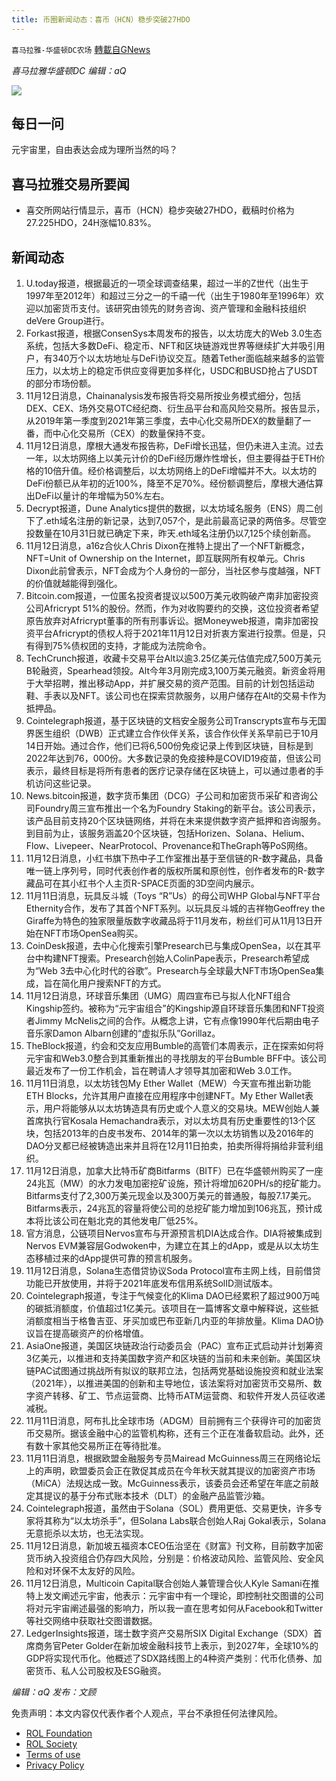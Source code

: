 ```yaml
---
title: 币圈新闻动态：喜币（HCN）稳步突破27HDO
---
```

`喜马拉雅-华盛顿DC农场` [轉載自GNews](https://gnews.org/zh-hans/1658019/)

*喜马拉雅华盛顿DC 编辑：aQ*

![](http://himalayawashingtondc.org/wp-content/uploads/2021/07/ScreenShot-2021-07-31-at-16.20.22@2x.png)



## 每日一问





元宇宙里，自由表达会成为理所当然的吗？





## 喜马拉雅交易所要闻





- 喜交所网站行情显示，喜币（HCN）稳步突破27HDO，截稿时价格为27.225HDO，24H涨幅10.83%。






## 新闻动态





1. U.today报道，根据最近的一项全球调查结果，超过一半的Z世代（出生于1997年至2012年）和超过三分之一的千禧一代（出生于1980年至1996年）欢迎以加密货币支付。该研究由领先的财务咨询、资产管理和金融科技组织deVere Group进行。
2. Forkast报道，根据ConsenSys本周发布的报告，以太坊庞大的Web 3.0生态系统，包括大多数DeFi、稳定币、NFT和区块链游戏世界等继续扩大并吸引用户，有340万个以太坊地址与DeFi协议交互。随着Tether面临越来越多的监管压力，以太坊上的稳定币供应变得更加多样化，USDC和BUSD抢占了USDT的部分市场份额。
3. 11月12日消息，Chainanalysis发布报告将交易所按业务模式细分，包括DEX、CEX、场外交易OTC经纪商、衍生品平台和高风险交易所。报告显示，从2019年第一季度到2021年第三季度，去中心化交易所DEX的数量翻了一番，而中心化交易所（CEX）的数量保持不变。
4. 11月12日消息，摩根大通发布报告称，DeFi增长迅猛，但仍未进入主流。过去一年，以太坊网络上以美元计价的DeFi经历爆炸性增长，但主要得益于ETH价格的10倍升值。经价格调整后，以太坊网络上的DeFi增幅并不大。以太坊的DeFi份额已从年初的近100%，降至不足70%。经份额调整后，摩根大通估算出DeFi以量计的年增幅为50%左右。
5. Decrypt报道，Dune Analytics提供的数据，以太坊域名服务（ENS）周二创下了.eth域名注册的新记录，达到7,057个，是此前最高记录的两倍多。尽管空投数量在10月31日就已确定下来，昨天.eth域名注册仍以7,125个续创新高。
6. 11月12日消息，a16z合伙人Chris Dixon在推特上提出了一个NFT新概念，NFT=Unit of Ownership on the Internet，即互联网所有权单元。Chris Dixon此前曾表示，NFT会成为个人身份的一部分，当社区参与度越强，NFT的价值就越能得到强化。
7. Bitcoin.com报道，一位匿名投资者提议以500万美元收购破产南非加密投资公司Africrypt 51%的股份。然而，作为对收购要约的交换，这位投资者希望原告放弃对Africrypt董事的所有刑事诉讼。据Moneyweb报道，南非加密投资平台Africrypt的债权人将于2021年11月12日对折衷方案进行投票。但是，只有得到75%债权团的支持，才能成为法院命令。
8. TechCrunch报道，收藏卡交易平台Alt以逾3.25亿美元估值完成7,500万美元B轮融资，Spearhead领投。Alt今年3月刚完成3,100万美元融资。新资金将用于大举招聘，推出移动App，并扩展交易的资产范围。目前的计划包括运动鞋、手表以及NFT。该公司也在探索贷款服务，以用户储存在Alt的交易卡作为抵押品。
9. Cointelegraph报道，基于区块链的文档安全服务公司Transcrypts宣布与无国界医生组织（DWB）正式建立合作伙伴关系，该合作伙伴关系早前已于10月14日开始。通过合作，他们已将6,500份免疫记录上传到区块链，目标是到2022年达到76，000份。大多数记录的免疫接种是COVID19疫苗，但该公司表示，最终目标是将所有患者的医疗记录存储在区块链上，可以通过患者的手机访问这些记录。
10. News.bitcoin报道，数字货币集团（DCG）子公司和加密货币采矿和咨询公司Foundry周三宣布推出一个名为Foundry Staking的新平台。该公司表示，该产品目前支持20个区块链网络，并将在未来提供数字资产抵押和咨询服务。到目前为止，该服务涵盖20个区块链，包括Horizen、Solana、Helium、Flow、Livepeer、NearProtocol、Provenance和TheGraph等PoS网络。
11. 11月12日消息，小红书旗下热中子工作室推出基于至信链的R-数字藏品，具备唯一链上序列号，同时代表创作者的版权所属和原创性，创作者发布的R-数字藏品可在其小红书个人主页R-SPACE页面的3D空间内展示。
12. 11月11日消息，玩具反斗城（Toys “R”Us）的母公司WHP Global与NFT平台Ethernity合作，发布了其首个NFT系列。以玩具反斗城的吉祥物Geoffrey the Giraffe为特色的独家限量版数字收藏品将于11月发布，粉丝们可从11月13日开始在NFT市场OpenSea购买。
13. CoinDesk报道，去中心化搜索引擎Presearch已与集成OpenSea，以在其平台中构建NFT搜索。Presearch创始人ColinPape表示，Presearch希望成为“Web 3去中心化时代的谷歌”。Presearch与全球最大NFT市场OpenSea集成，旨在简化用户搜索NFT的方式。
14. 11月12日消息，环球音乐集团（UMG）周四宣布已与拟人化NFT组合Kingship签约。被称为“元宇宙组合”的Kingship源自环球音乐集团和NFT投资者Jimmy McNelis之间的合作。从概念上讲，它有点像1990年代后期由电子音乐家Damon Albarn创建的“虚拟乐队”Gorillaz。
15. TheBlock报道，约会和交友应用Bumble的高管们本周表示，正在探索如何将元宇宙和Web3.0整合到其重新推出的寻找朋友的平台Bumble BFF中。该公司最近发布了一份工作机会，旨在聘请人才领导其加密和Web 3.0工作。
16. 11月11日消息，以太坊钱包My Ether Wallet（MEW）今天宣布推出新功能ETH Blocks，允许其用户直接在应用程序中创建NFT。My Ether Wallet表示，用户将能够从以太坊铸造具有历史或个人意义的交易块。MEW创始人兼首席执行官Kosala Hemachandra表示，对以太坊具有历史重要性的13个区块，包括2013年的白皮书发布、2014年的第一次以太坊销售以及2016年的DAO分叉都已经被铸造出来并且将在12月11日拍卖，拍卖所得将捐给非营利组织。
17. 11月12日消息，加拿大比特币矿商Bitfarms（BITF）已在华盛顿州购买了一座24兆瓦（MW）的水力发电加密挖矿设施，预计将增加620PH/s的挖矿能力。Bitfarms支付了2,300万美元现金以及300万美元的普通股，每股7.17美元。Bitfarms表示，24兆瓦的容量将使公司的总挖矿能力增加到106兆瓦，预计成本将比该公司在魁北克的其他发电厂低25%。
18. 官方消息，公链项目Nervos宣布与开源预言机DIA达成合作。DIA将被集成到Nervos EVM兼容层Godwoken中，为建立在其上的dApp，或是从以太坊生态移植过来的dApp提供可靠的预言机服务。
19. 11月12日消息，Solana生态借贷协议Soda Protocol宣布主网上线，目前借贷功能已开放使用，并将于2021年底发布信用系统SolID测试版本。
20. Cointelegraph报道，专注于气候变化的Klima DAO已经累积了超过900万吨的碳抵消额度，价值超过1亿美元。该项目在一篇博客文章中解释说，这些抵消额度相当于格鲁吉亚、牙买加或巴布亚新几内亚的年排放量。Klima DAO协议旨在提高碳资产的价格增值。
21. AsiaOne报道，美国区块链政治行动委员会（PAC）宣布正式启动并计划筹资3亿美元，以推进和支持美国数字资产和区块链的当前和未来创新。美国区块链PAC试图通过挑战所有拟议的联邦立法，包括两党基础设施投资和就业法案（2021年），以推进美国的创新和主导地位，该法案将对加密货币交易所、数字资产转移、矿工、节点运营商、比特币ATM运营商、和软件开发人员征收递减税。
22. 11月11日消息，阿布扎比全球市场（ADGM）目前拥有三个获得许可的加密货币交易所。据该金融中心的监管机构称，还有三个正在准备软启动。此外，还有数十家其他交易所正在等待批准。
23. 11月11日消息，根据欧盟金融服务专员Mairead McGuinness周三在网络论坛上的声明，欧盟委员会正在敦促其成员在今年秋天就其提议的加密资产市场（MiCA）法规达成一致。McGuinness表示，该委员会还希望在年底之前敲定其提议的基于分布式账本技术（DLT）的金融产品监管沙箱。
24. Cointelegraph报道，虽然由于Solana（SOL）费用更低、交易更快，许多专家将其称为“以太坊杀手”，但Solana Labs联合创始人Raj Gokal表示，Solana无意扼杀以太坊，也无法实现。
25. 11月12日消息，新加坡五福资本CEO伍治坚在《财富》刊文称，目前数字加密货币纳入投资组合仍存四大风险，分别是：价格波动风险、监管风险、安全风险和对环保不太友好的风险。
26. 11月12日消息，Multicoin Capital联合创始人兼管理合伙人Kyle Samani在推特上发文阐述元宇宙，他表示：元宇宙中有一个理论，即控制社交图谱的公司将对元宇宙阐述最强的影响力，所以我一直在思考如何从Facebook和Twitter等社交网络中获取社交图谱数据。
27. LedgerInsights报道，瑞士数字资产交易所SIX Digital Exchange（SDX）首席商务官Peter Golder在新加坡金融科技节上表示，到2027年，全球10%的GDP将实现代币化。他概述了SDX路线图上的4种资产类别：代币化债券、加密货币、私人公司股权及ESG融资。





*编辑：aQ
发布：文顾*






 
 

免责声明：本文内容仅代表作者个人观点，平台不承担任何法律风险。

- [ROL Foundation](https://rolfoundation.org/)
- [ROL Society](https://rolsociety.org/)
- [Terms of use](https://gnews.org/terms-of-use-3/)
- [Privacy Policy](https://gnews.org/privacy-policy/)
